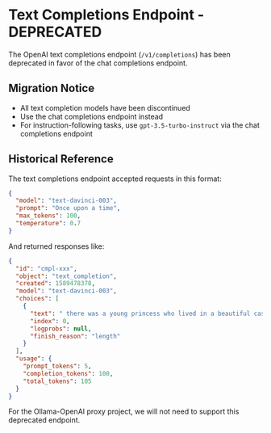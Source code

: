 # Text Completions Endpoint - DEPRECATED

The OpenAI text completions endpoint (`/v1/completions`) has been deprecated in favor of the chat completions endpoint.

## Migration Notice
- All text completion models have been discontinued
- Use the chat completions endpoint instead
- For instruction-following tasks, use `gpt-3.5-turbo-instruct` via the chat completions endpoint

## Historical Reference
The text completions endpoint accepted requests in this format:
```json
{
  "model": "text-davinci-003",
  "prompt": "Once upon a time",
  "max_tokens": 100,
  "temperature": 0.7
}
```

And returned responses like:
```json
{
  "id": "cmpl-xxx",
  "object": "text_completion",
  "created": 1589478378,
  "model": "text-davinci-003",
  "choices": [
    {
      "text": " there was a young princess who lived in a beautiful castle...",
      "index": 0,
      "logprobs": null,
      "finish_reason": "length"
    }
  ],
  "usage": {
    "prompt_tokens": 5,
    "completion_tokens": 100,
    "total_tokens": 105
  }
}
```

For the Ollama-OpenAI proxy project, we will not need to support this deprecated endpoint.